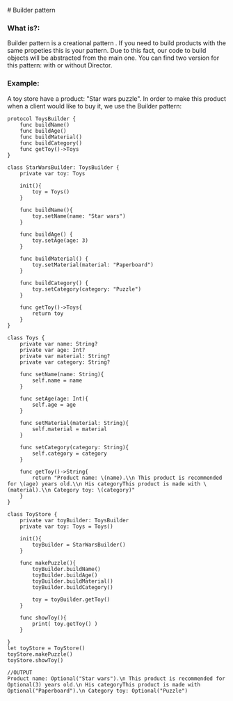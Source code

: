 # Builder pattern

### What is?:

Builder pattern is a creational pattern . If you need to build products with the same propeties this is your pattern. Due to this fact, our code to build objects will be abstracted from the main one. You can find two version for this pattern: with or without Director. 

### Example: 

A toy store have a product: "Star wars puzzle". In order to make this product when a client would like to buy it, we use the Builder pattern:

~~~~
protocol ToysBuilder {
    func buildName()
    func buildAge()
    func buildMaterial()
    func buildCategory()
    func getToy()->Toys
}

class StarWarsBuilder: ToysBuilder {
    private var toy: Toys
    
    init(){
        toy = Toys()
    }
    
    func buildName(){
        toy.setName(name: "Star wars")
    }
    
    func buildAge() {
        toy.setAge(age: 3)
    }
    
    func buildMaterial() {
        toy.setMaterial(material: "Paperboard")
    }
    
    func buildCategory() {
        toy.setCategory(category: "Puzzle")
    }
    
    func getToy()->Toys{
        return toy
    }
}

class Toys {
    private var name: String?
    private var age: Int?
    private var material: String?
    private var category: String?
    
    func setName(name: String){
        self.name = name
    }
    
    func setAge(age: Int){
        self.age = age
    }
    
    func setMaterial(material: String){
        self.material = material
    }
    
    func setCategory(category: String){
        self.category = category
    }
    
    func getToy()->String{
        return "Product name: \(name).\\n This product is recommended for \(age) years old.\\n His categoryThis product is made with \(material).\\n Category toy: \(category)"
    }
}

class ToyStore {
    private var toyBuilder: ToysBuilder
    private var toy: Toys = Toys()
    
    init(){
        toyBuilder = StarWarsBuilder()
    }
    
    func makePuzzle(){
        toyBuilder.buildName()
        toyBuilder.buildAge()
        toyBuilder.buildMaterial()
        toyBuilder.buildCategory()
        
        toy = toyBuilder.getToy()
    }
    
    func showToy(){
        print( toy.getToy() )
    }
    
}
let toyStore = ToyStore()
toyStore.makePuzzle()
toyStore.showToy()

//OUTPUT
Product name: Optional("Star wars").\n This product is recommended for Optional(3) years old.\n His categoryThis product is made with Optional("Paperboard").\n Category toy: Optional("Puzzle")

~~~~